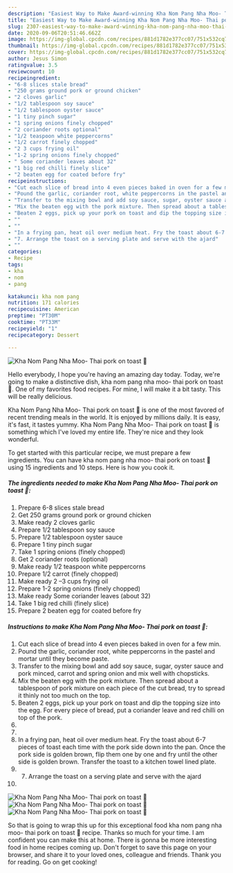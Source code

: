 ```yaml
---
description: "Easiest Way to Make Award-winning Kha Nom Pang Nha Moo- Thai pork on toast 🍞"
title: "Easiest Way to Make Award-winning Kha Nom Pang Nha Moo- Thai pork on toast 🍞"
slug: 2307-easiest-way-to-make-award-winning-kha-nom-pang-nha-moo-thai-pork-on-toast
date: 2020-09-06T20:51:46.662Z
image: https://img-global.cpcdn.com/recipes/881d1782e377cc07/751x532cq70/kha-nom-pang-nha-moo-thai-pork-on-toast-🍞-recipe-main-photo.jpg
thumbnail: https://img-global.cpcdn.com/recipes/881d1782e377cc07/751x532cq70/kha-nom-pang-nha-moo-thai-pork-on-toast-🍞-recipe-main-photo.jpg
cover: https://img-global.cpcdn.com/recipes/881d1782e377cc07/751x532cq70/kha-nom-pang-nha-moo-thai-pork-on-toast-🍞-recipe-main-photo.jpg
author: Jesus Simon
ratingvalue: 3.5
reviewcount: 10
recipeingredient:
- "6-8 slices stale bread"
- "250 grams ground pork or ground chicken"
- "2 cloves garlic"
- "1/2 tablespoon soy sauce"
- "1/2 tablespoon oyster sauce"
- "1 tiny pinch sugar"
- "1 spring onions finely chopped"
- "2 coriander roots optional"
- "1/2 teaspoon white peppercorns"
- "1/2 carrot finely chopped"
- "2 3 cups frying oil"
- "1-2 spring onions finely chopped"
- " Some coriander leaves about 32"
- "1 big red chilli finely slice"
- "2 beaten egg for coated before fry"
recipeinstructions:
- "Cut each slice of bread into 4 even pieces baked in oven for a few min."
- "Pound the garlic, coriander root, white peppercorns in the pastel and mortar until they become paste."
- "Transfer to the mixing bowl and add soy sauce, sugar, oyster sauce and pork minced, carrot and spring onion and mix well with chopsticks."
- "Mix the beaten egg with the pork mixture. Then spread about a tablespoon of pork mixture on each piece of the cut bread, try to spread it thinly not too much on the top."
- "Beaten 2 eggs, pick up your pork on toast and dip the topping size into the egg. For every piece of bread, put a coriander leave and red chilli on top of the pork."
- ""
- ""
- "In a frying pan, heat oil over medium heat. Fry the toast about 6-7 pieces of toast each time with the pork side down into the pan. Once the pork side is golden brown, flip them one by one and fry until the other side is golden brown. Transfer the toast to a kitchen towel lined plate."
- "7. Arrange the toast on a serving plate and serve with the ajard"
- ""
categories:
- Recipe
tags:
- kha
- nom
- pang

katakunci: kha nom pang 
nutrition: 171 calories
recipecuisine: American
preptime: "PT30M"
cooktime: "PT33M"
recipeyield: "1"
recipecategory: Dessert

---
```



![Kha Nom Pang Nha Moo- Thai pork on toast 🍞](https://img-global.cpcdn.com/recipes/881d1782e377cc07/751x532cq70/kha-nom-pang-nha-moo-thai-pork-on-toast-🍞-recipe-main-photo.jpg)

Hello everybody, I hope you're having an amazing day today. Today, we're going to make a distinctive dish, kha nom pang nha moo- thai pork on toast 🍞. One of my favorites food recipes. For mine, I will make it a bit tasty. This will be really delicious.

Kha Nom Pang Nha Moo- Thai pork on toast 🍞 is one of the most favored of recent trending meals in the world. It is enjoyed by millions daily. It is easy, it's fast, it tastes yummy. Kha Nom Pang Nha Moo- Thai pork on toast 🍞 is something which I've loved my entire life. They're nice and they look wonderful.




To get started with this particular recipe, we must prepare a few ingredients. You can have kha nom pang nha moo- thai pork on toast 🍞 using 15 ingredients and 10 steps. Here is how you cook it.

<!--inarticleads1-->

##### The ingredients needed to make Kha Nom Pang Nha Moo- Thai pork on toast 🍞:

1. Prepare 6-8 slices stale bread
1. Get 250 grams ground pork or ground chicken
1. Make ready 2 cloves garlic
1. Prepare 1/2 tablespoon soy sauce
1. Prepare 1/2 tablespoon oyster sauce
1. Prepare 1 tiny pinch sugar
1. Take 1 spring onions (finely chopped)
1. Get 2 coriander roots (optional)
1. Make ready 1/2 teaspoon white peppercorns
1. Prepare 1/2 carrot (finely chopped)
1. Make ready 2 –3 cups frying oil
1. Prepare 1-2 spring onions (finely chopped)
1. Make ready  Some coriander leaves (about 32)
1. Take 1 big red chilli (finely slice)
1. Prepare 2 beaten egg for coated before fry




<!--inarticleads2-->

##### Instructions to make Kha Nom Pang Nha Moo- Thai pork on toast 🍞:

1. Cut each slice of bread into 4 even pieces baked in oven for a few min.
1. Pound the garlic, coriander root, white peppercorns in the pastel and mortar until they become paste.
1. Transfer to the mixing bowl and add soy sauce, sugar, oyster sauce and pork minced, carrot and spring onion and mix well with chopsticks.
1. Mix the beaten egg with the pork mixture. Then spread about a tablespoon of pork mixture on each piece of the cut bread, try to spread it thinly not too much on the top.
1. Beaten 2 eggs, pick up your pork on toast and dip the topping size into the egg. For every piece of bread, put a coriander leave and red chilli on top of the pork.
1. 
1. 
1. In a frying pan, heat oil over medium heat. Fry the toast about 6-7 pieces of toast each time with the pork side down into the pan. Once the pork side is golden brown, flip them one by one and fry until the other side is golden brown. Transfer the toast to a kitchen towel lined plate.
1. 7. Arrange the toast on a serving plate and serve with the ajard
1. 
<img src="//assets-global.cpcdn.com/assets/icons/button_play-2c75c40dde080a61004c1f40b05d8f140eaff45d7e9e6481dc71c63d2e7c4909.png" alt="Kha Nom Pang Nha Moo- Thai pork on toast 🍞"><img src="//assets-global.cpcdn.com/assets/icons/button_play-2c75c40dde080a61004c1f40b05d8f140eaff45d7e9e6481dc71c63d2e7c4909.png" alt="Kha Nom Pang Nha Moo- Thai pork on toast 🍞"><img src="//assets-global.cpcdn.com/assets/icons/button_play-2c75c40dde080a61004c1f40b05d8f140eaff45d7e9e6481dc71c63d2e7c4909.png" alt="Kha Nom Pang Nha Moo- Thai pork on toast 🍞">



So that is going to wrap this up for this exceptional food kha nom pang nha moo- thai pork on toast 🍞 recipe. Thanks so much for your time. I am confident you can make this at home. There is gonna be more interesting food in home recipes coming up. Don't forget to save this page on your browser, and share it to your loved ones, colleague and friends. Thank you for reading. Go on get cooking!
